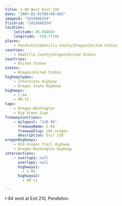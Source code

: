 ```yaml
---
title: I-84 West Exit 210
date: "2007-01-01T00:00:00Z"
imageid: "1415666254"
flickrid: "1415666254"
location:
    latitude: 45.664043
    longitude: -118.77156
places:
    - Pendleton|Umatilla County|Oregon|United States
counties:
    - Umatilla County|Oregon|United States
countries:
    - United States
states:
    - Oregon|United States
highwaytypes:
    - Interstate Highway
    - Oregon State Highway
highways:
    - I-84
    - OR-11
tags:
    - Oregon-Washington
    - Big Green Sign
freewayJunctions:
    - milepost: "210.96"
      freewayName: I-84
      freewaySlug: i84-oregon
      description: Exit 210
oregonHighways:
    - Old Oregon Trail Highway
    - Oregon-Washington Highway
intersections:
    - overlap1: null
      overlap2: null
      highways1:
        - I-84
      highways2:
        - OR-11

---
```

I-84 west at Exit 210, Pendleton.